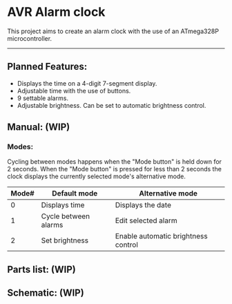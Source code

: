 # AVR Alarm clock
This project aims to create an alarm clock with the use of an ATmega328P microcontroller.
***
## Planned Features:
* Displays the time on a 4-digit 7-segment display.
* Adjustable time with the use of buttons.
* 9 settable alarms.
* Adjustable brightness. Can be set to automatic brightness control.

## Manual: (WIP)

### Modes:
Cycling between modes happens when the "Mode button" is held down for 2 seconds. When the "Mode button" is pressed for less than 2 seconds the clock displays the currently selected mode's alternative mode.


|Mode#|Default mode        |Alternative mode                  |
|-----|--------------------|----------------------------------|
|0    |Displays time       |Displays the date                 |
|1    |Cycle between alarms|Edit selected alarm               |
|2    |Set brightness     |Enable automatic brightness control|


## Parts list: (WIP)

## Schematic: (WIP)